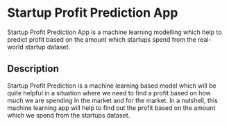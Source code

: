 # Startup Profit Prediction App
Startup Profit Prediction App is a machine learning modelling which help to predict profit based on the amount which startups spend from the real-world startup dataset.

## Description
Startup Profit Prediction is a machine learning based model which will be quite helpful in a situation where we need to find a profit based on how much we are spending in the market and for the market. In a nutshell, this machine learning app will help to find out the profit based on the amount which we spend from the startups dataset.